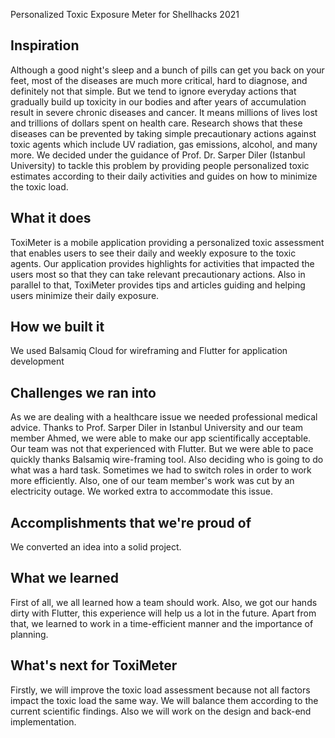 Personalized Toxic Exposure Meter for Shellhacks 2021

## Inspiration

Although a good night's sleep and a bunch of pills can get you back on your feet, most of the diseases are much more critical, hard to diagnose, and definitely not that simple. But we tend to ignore everyday actions that gradually build up toxicity in our bodies and after years of accumulation result in severe chronic diseases and cancer. It means millions of lives lost and trillions of dollars spent on health care. Research shows that these diseases can be prevented by taking simple precautionary actions against toxic agents which include UV radiation, gas emissions, alcohol, and many more. We decided under the guidance of Prof. Dr. Sarper Diler (Istanbul University) to tackle this problem by providing people personalized toxic estimates according to their daily activities and guides on how to minimize the toxic load.

## What it does

ToxiMeter is a mobile application providing a personalized toxic assessment that enables users to see their daily and weekly exposure to the toxic agents. Our application provides highlights for activities that impacted the users most so that they can take relevant precautionary actions. Also in parallel to that, ToxiMeter provides tips and articles guiding and helping users minimize their daily exposure.

## How we built it

We used Balsamiq Cloud for wireframing and Flutter for application development

## Challenges we ran into

As we are dealing with a healthcare issue we needed professional medical advice. Thanks to Prof. Sarper Diler in Istanbul University and our team member Ahmed, we were able to make our app scientifically acceptable.
Our team was not that experienced with Flutter. But we were able to pace quickly thanks Balsamiq wire-framing tool. Also deciding who is going to do what was a hard task. Sometimes we had to switch roles in order to work more efficiently. Also, one of our team member's work was cut by an electricity outage. We worked extra to accommodate this issue.

## Accomplishments that we're proud of

We converted an idea into a solid project.

## What we learned

First of all, we all learned how a team should work. Also, we got our hands dirty with Flutter, this experience will help us a lot in the future. Apart from that, we learned to work in a time-efficient manner and the importance of planning.

## What's next for ToxiMeter

Firstly, we will improve the toxic load assessment because not all factors impact the toxic load the same way. We will balance them according to the current scientific findings. Also we will work on the design and back-end implementation.
